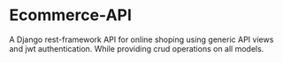 # Ecommerce-API
A Django rest-framework API for online shoping using generic API views and jwt authentication. While providing crud operations on all models.
